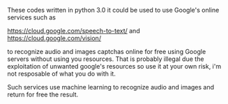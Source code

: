 These codes written in python 3.0 it could be used to use Google's online services such as 


https://cloud.google.com/speech-to-text/ and 
https://cloud.google.com/vision/


to recognize audio and images captchas  online for free using Google servers without using you resources. That is probably illegal due the 
exploitation of unwanted google's resources so use it at your own risk, i'm not resposable of what you do with it.

Such services use machine learning to recognize audio and images and return for free the result.

